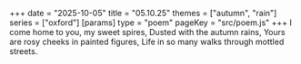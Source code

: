 +++
date = "2025-10-05"
title = "05.10.25"
themes = ["autumn", "rain"]
series = ["oxford"]
[params]
  type = "poem"
  pageKey = "src/poem.js"
+++
I come home to you, my sweet spires,
Dusted with the autumn rains,
Yours are rosy cheeks in painted figures,
Life in so many walks through mottled streets.
